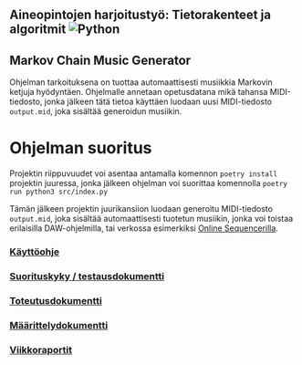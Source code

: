 ##  Aineopintojen harjoitustyö: Tietorakenteet ja algoritmit ![Python](https://img.shields.io/badge/python-3670A0?style=for-the-badge&logo=python&logoColor=ffdd54)

## Markov Chain Music Generator
Ohjelman tarkoituksena on tuottaa automaattisesti musiikkia Markovin ketjuja hyödyntäen. Ohjelmalle annetaan opetusdatana mikä tahansa MIDI-tiedosto, jonka jälkeen tätä tietoa käyttäen luodaan uusi MIDI-tiedosto ``output.mid``, joka sisältää generoidun musiikin.

# Ohjelman suoritus  
Projektin riippuvuudet voi asentaa antamalla komennon ``poetry install`` projektin juuressa, jonka jälkeen ohjelman voi suorittaa komennolla ``poetry run python3 src/index.py``  

Tämän jälkeen projektin juurikansiion luodaan generoitu MIDI-tiedosto ``output.mid``, joka sisältää automaattisesti tuotetun musiikin, jonka voi toistaa erilaisilla DAW-ohjelmilla, tai verkossa esimerkiksi [Online Sequencerilla](https://onlinesequencer.net/import).

### [Käyttöohje](https://github.com/lapptomi/tiralabra-2022/blob/main/dokumentaatio/käyttöohje.md)  
### [Suorituskyky / testausdokumentti](https://github.com/lapptomi/tiralabra-2022/blob/main/dokumentaatio/testausdokumentti.md)  
### [Toteutusdokumentti](https://github.com/lapptomi/tiralabra-2022/blob/main/dokumentaatio/toteutusdokumentti.md)  
### [Määrittelydokumentti](https://github.com/lapptomi/tiralabra-2022/blob/main/dokumentaatio/maarittelydokumentti.md)  
### [Viikkoraportit](https://github.com/lapptomi/tiralabra-2022/blob/main/dokumentaatio/viikkoraportit)
